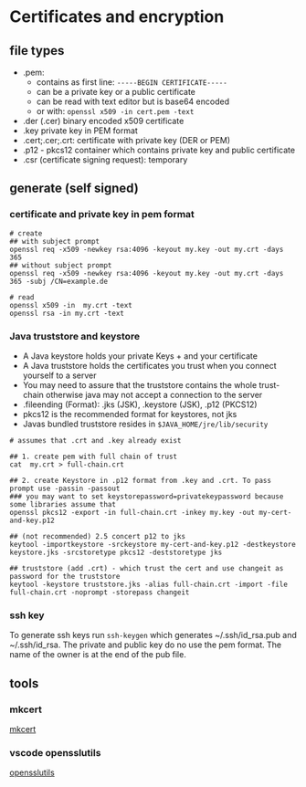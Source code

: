 # Certificates and encryption

## file types

- .pem: 
    - contains as first line: `-----BEGIN CERTIFICATE-----`
    - can be a private key or a public certificate
    - can be read with text editor but is base64 encoded
    - or with: `openssl x509 -in cert.pem -text`
- .der (.cer) binary encoded x509 certificate
- .key private key in PEM format
- .cert;.cer;.crt: certificate with private key (DER or PEM)
- .p12 - pkcs12 container which contains private key and public certificate
- .csr (certificate signing request): temporary 

## generate (self signed)

### certificate and private key in pem format

```shell
# create 
## with subject prompt
openssl req -x509 -newkey rsa:4096 -keyout my.key -out my.crt -days 365
## without subject prompt
openssl req -x509 -newkey rsa:4096 -keyout my.key -out my.crt -days 365 -subj /CN=example.de

# read 
openssl x509 -in  my.crt -text
openssl rsa -in my.crt -text
```

### Java truststore and keystore

- A Java keystore holds your private Keys + and your certificate
- A Java truststore holds the certificates you trust when you connect yourself to a server   
- You may need to assure that the truststore contains the whole trust-chain otherwise java may not accept a connection to the server  
- .fileending (Format): .jks (JSK), .keystore (JSK), .p12 (PKCS12)
- pkcs12 is the recommended format for keystores, not jks
- Javas bundled truststore resides in `$JAVA_HOME/jre/lib/security`

```shell
# assumes that .crt and .key already exist

## 1. create pem with full chain of trust
cat  my.crt > full-chain.crt

## 2. create Keystore in .p12 format from .key and .crt. To pass prompt use -passin -passout
### you may want to set keystorepassword=privatekeypassword because some libraries assume that
openssl pkcs12 -export -in full-chain.crt -inkey my.key -out my-cert-and-key.p12

## (not recommended) 2.5 concert p12 to jks 
keytool -importkeystore -srckeystore my-cert-and-key.p12 -destkeystore keystore.jks -srcstoretype pkcs12 -deststoretype jks

## truststore (add .crt) - which trust the cert and use changeit as password for the truststore
keytool -keystore truststore.jks -alias full-chain.crt -import -file full-chain.crt -noprompt -storepass changeit

```

### ssh key

To generate ssh keys run `ssh-keygen` which generates ~/.ssh/id_rsa.pub and ~/.ssh/id_rsa. The private and public key do no use the pem format. The name of the owner is at the end of the pub file.

## tools

### mkcert

[mkcert](https://github.com/FiloSottile/mkcert)

### vscode opensslutils

[opensslutils](https://marketplace.visualstudio.com/items?itemName=ffaraone.opensslutils)